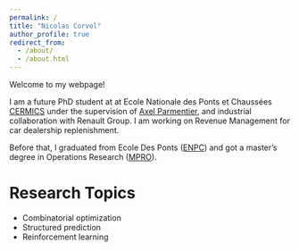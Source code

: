 ```yaml
---
permalink: /
title: "Nicolas Corvol"
author_profile: true
redirect_from:
  - /about/
  - /about.html
---
```


Welcome to my webpage!

I am a future PhD student at at Ecole Nationale des Ponts et Chaussées [CERMICS](https://cermics-lab.enpc.fr/) under the supervision of [Axel Parmentier](https://cermics.enpc.fr/~parmenta/), and industrial collaboration with Renault Group. I am working on Revenue Management for car dealership replenishment.

Before that, I graduated from Ecole Des Ponts ([ENPC](https://ecoledesponts.fr/)) and got a master’s degree in Operations Research ([MPRO](https://uma.ip-paris.fr/mpro)).

Research Topics
======

* Combinatorial optimization
* Structured prediction
* Reinforcement learning
